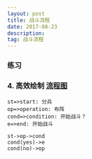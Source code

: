 ```yaml
---
layout: post
title: 战斗流程
date: 2017-08-23
description:  
tag: 战斗流程
---
```

### 练习

### 4. 高效绘制 [流程图](https://www.zybuluo.com/mdeditor?url=https://www.zybuluo.com/static/editor/md-help.markdown#7-流程图)

```flow
st=>start: 分兵
op=>operation: 布阵
cond=>condition: 开始战斗？
e=>end: 开始战斗

st->op->cond
cond(yes)->e
cond(no)->op
```